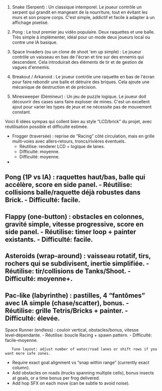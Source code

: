 
   1. Snake (Serpent) : Un classique intemporel. Le joueur contrôle un serpent qui grandit en mangeant de la nourriture, tout en évitant les murs et son propre
      corps. C'est simple, addictif et facile à adapter à un affichage pixelisé.


   2. Pong : Le tout premier jeu vidéo populaire. Deux raquettes et une balle. Très simple à implémenter, idéal pour un mode deux joueurs local ou contre une IA
      basique.


   3. Space Invaders (ou un clone de shoot 'em up simple) : Le joueur contrôle un vaisseau en bas de l'écran et tire sur des ennemis qui descendent. Cela
      introduirait des éléments de tir et de gestion de vagues d'ennemis.

   4. Breakout / Arkanoid : Le joueur contrôle une raquette en bas de l'écran pour faire rebondir une balle et détruire des briques. Cela ajoute une mécanique de
      destruction et de précision.


   5. Minesweeper (Démineur) : Un jeu de puzzle logique. Le joueur doit découvrir des cases sans faire exploser de mines. C'est un excellent ajout pour varier les
      types de jeux et ne nécessite pas de mouvement constant.

 Voici 6 idées sympas qui collent bien au style “LCD/brick” du projet, avec réutilisation possible et difficulté estimée.

  - Frogger (traversée) : reprise de “Racing” côté circulation, mais en grille multi‑voies avec allers‑retours, troncs/rivières éventuels.
      - Réutilise: renderer LCD + logique de lanes.
      - Difficulté: moyenne.
      - Difficulté: moyenne.
  -
  Pong (1P vs IA) : raquettes haut/bas, balle qui accélère, score en side panel.
      - Réutilise: collisions balle/raquette déjà robustes dans Brick.
      - Difficulté: facile.
  -
  Flappy (one‑button) : obstacles en colonnes, gravité simple, vitesse progressive, score en side panel.
      - Réutilise: timer loop + painter existants.
      - Difficulté: facile.
  -
  Asteroids (wrap-around) : vaisseau rotatif, tirs, rochers qui se subdivisent, inertie simplifiée.
      - Réutilise: tir/collisions de Tanks/Shoot.
      - Difficulté: moyenne+.
  -
  Pac‑like (labyrinthe) : pastilles, 4 “fantômes” avec IA simple (chase/scatter), bonus.
      - Réutilise: grille Tetris/Bricks + painter.
      - Difficulté: élevée.
  -
  Space Runner (endless) : couloir vertical, obstacles/bonus, vitesse level‑dépendante.
      - Réutilise: boucle Racing + spawn pattern.
      - Difficulté: facile–moyenne.


       Tune layout: adjust number of water/road lanes or shift rows if you want more safe zones.
  - Require exact goal alignment vs “snap within range” (currently exact column).
  - Add obstacles on roads (trucks spanning multiple cells), bonus insects at goals, or a time bonus per frog delivered.
  - Add hop SFX on each move (can be subtle to avoid noise).
